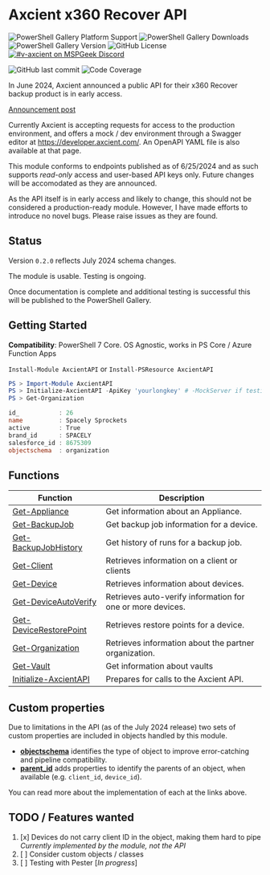 # Axcient x360 Recover API

![PowerShell Gallery Platform Support](https://img.shields.io/powershellgallery/p/axcientapi)
![PowerShell Gallery Downloads](https://img.shields.io/powershellgallery/dt/axcientapi)
![PowerShell Gallery Version](https://img.shields.io/powershellgallery/v/axcientapi)
![GitHub License](https://img.shields.io/github/license/adamburley/AxcientAPI)
[![#v-axcient on MSPGeek Discord](https://img.shields.io/discord/801971115013963818?logo=discord&logoColor=white&label=MSPGeek%20%23v-axcient)](https://discord.com/channels/801971115013963818/1020766171978543204)

![GitHub last commit](https://img.shields.io/github/last-commit/adamburley/AxcientAPI)
![Code Coverage](https://img.shields.io/badge/coverage-73%25-orange.svg?maxAge=60)

In June 2024, Axcient announced a public API for their x360 Recover backup product is in early access.

[Announcement post](https://axcient.com/blog/axcient-public-apis/)

Currently Axcient is accepting requests for access to the production environment, and offers a mock / dev environment through a Swagger editor at https://developer.axcient.com/. An OpenAPI YAML file is also available at that page.

This module conforms to endpoints published as of 6/25/2024 and as such supports _read-only_ access and user-based API keys only. Future changes will be accomodated as they are announced.

As the API itself is in early access and likely to change, this should not be considered a production-ready module. However, I have made efforts to introduce no novel bugs. Please raise issues as they are found.

## Status

Version `0.2.0` reflects July 2024 schema changes.

The module is usable. Testing is ongoing.

Once documentation is complete and additional testing is successful this will be published to the PowerShell Gallery.

## Getting Started

**Compatibility**: PowerShell 7 Core. OS Agnostic, works in PS Core / Azure Function Apps

```Install-Module AxcientAPI``` or ```Install-PSResource AxcientAPI```

```PowerShell
PS > Import-Module AxcientAPI
PS > Initialize-AxcientAPI -ApiKey 'yourlongkey' # -MockServer if testing against the Mock endpoint
PS > Get-Organization

id_           : 26
name          : Spacely Sprockets
active        : True
brand_id      : SPACELY
salesforce_id : 8675309
objectschema  : organization

```

## Functions

| Function | Description |
| --- | --- |
| [Get-Appliance](./docs/Get-Appliance.md) | Get information about an Appliance. |
| [Get-BackupJob](./docs/Get-BackupJob.md) | Get backup job information for a device. |
| [Get-BackupJobHistory](./docs/Get-BackupJobHistory.md) | Get history of runs for a backup job. |
| [Get-Client](./docs/Get-Client.md) | Retrieves information on a client or clients |
| [Get-Device](./docs/Get-Device.md) | Retrieves information about devices. |
| [Get-DeviceAutoVerify](./docs/Get-DeviceAutoVerify.md) | Retrieves auto-verify information for one or more devices. |
| [Get-DeviceRestorePoint](./docs/Get-DeviceRestorePoint.md) | Retrieves restore points for a device. |
| [Get-Organization](./docs/Get-Organization.md) | Retrieves information about the partner organization. |
| [Get-Vault](./docs/Get-Vault.md) | Get information about vaults |
| [Initialize-AxcientAPI](./docs/Initialize-AxcientAPI.md) | Prepares for calls to the Axcient API. |

## Custom properties

Due to limitations in the API (as of the July 2024 release) two sets of custom properties are included in objects handled by this module.

- **[objectschema](ApiNotes.md#schema-property)** identifies the type of object to improve error-catching and pipeline compatibility.
- **[parent_id](ApiNotes.md#parent-id-properties)** adds properties to identify the parents of an object, when available (e.g. `client_id`, `device_id`).

You can read more about the implementation of each at the links above.

## TODO / Features wanted

1. [x] Devices do not carry client ID in the object, making them hard to pipe _Currently implemented by the module, not the API_
2. [ ] Consider custom objects / classes
3. [ ] Testing with Pester [*In progress*]



